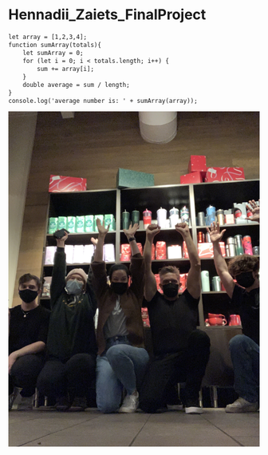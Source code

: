 # Hennadii_Zaiets_FinalProject

```
let array = [1,2,3,4];
function sumArray(totals){
    let sumArray = 0;
    for (let i = 0; i < totals.length; i++) {
        sum += array[i];
    }
    double average = sum / length;
}
console.log('average number is: ' + sumArray(array));

```

![photo-hennadii](/images/IMG_3699.jpeg)
